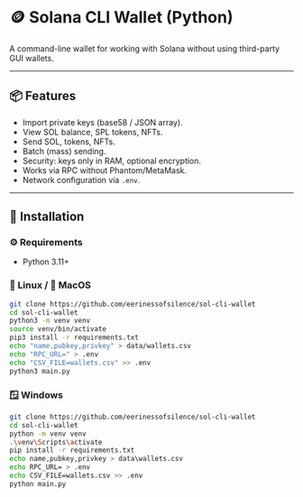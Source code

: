 # 🪙 Solana CLI Wallet (Python)

A command-line wallet for working with Solana without using third-party GUI wallets.

---

## 📦 Features

- Import private keys (base58 / JSON array).
- View SOL balance, SPL tokens, NFTs.
- Send SOL, tokens, NFTs.
- Batch (mass) sending.
- Security: keys only in RAM, optional encryption.
- Works via RPC without Phantom/MetaMask.
- Network configuration via `.env`.

---

## 🔧 Installation

### ⚙️ Requirements

- Python 3.11+

### 🐧 Linux / 🍎 MacOS

```bash
git clone https://github.com/eerinessofsilence/sol-cli-wallet
cd sol-cli-wallet
python3 -m venv venv
source venv/bin/activate
pip3 install -r requirements.txt
echo "name,pubkey,privkey" > data/wallets.csv
echo "RPC_URL=" > .env
echo "CSV_FILE=wallets.csv" >> .env
python3 main.py
```

### 🪟 Windows

```bash
git clone https://github.com/eerinessofsilence/sol-cli-wallet
cd sol-cli-wallet
python -m venv venv
.\venv\Scripts\activate
pip install -r requirements.txt
echo name,pubkey,privkey > data\wallets.csv
echo RPC_URL= > .env
echo CSV_FILE=wallets.csv >> .env
python main.py
```

